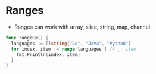 # Ranges

- Ranges can work with array, slice, string, map, channel

```go
func rangeEx() {
  languages := []string{"Go", "Java", "Python"}
  for index, item := range languages { // _, item
    fmt.Println(index, item)
  }
}
```
